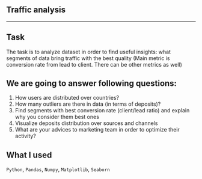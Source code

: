 ## Traffic analysis
----

## Task

The task is to analyze dataset in order to find useful insights: what segments of data bring traffic with the best quality (Main metric is conversion rate from lead to client. There can be other metrics as well)

## We are going to answer following questions:

1. How users are distributed over countries?
2. How many outliers are there in data (in terms of deposits)?
3. Find segments with best conversion rate (client/lead ratio) and explain why you consider them best ones
4. Visualize deposits distribution over sources and channels
5. What are your advices to marketing team in order to optimize their activity?


## What I used
`Python`, `Pandas`, `Numpy`, `Matplotlib`, `Seaborn`
